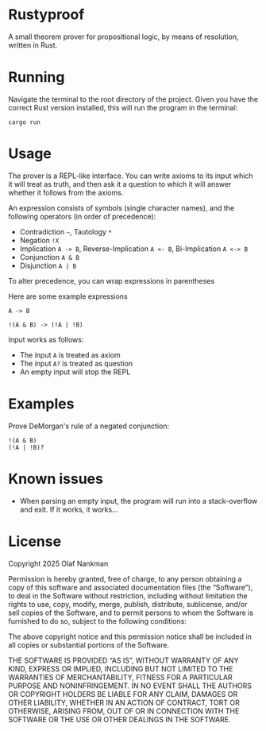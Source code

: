 # Rustyproof

A small theorem prover for propositional logic, by means of resolution, written in Rust.

# Running

Navigate the terminal to the root directory of the project. Given you have the correct Rust version installed, this will run the program in the terminal:
```
cargo run
```

# Usage

The prover is a REPL-like interface. You can write axioms to its input which it will treat as truth, and then ask it a question to which it will answer whether it follows from the axioms.

An expression consists of symbols (single character names), and the following operators (in order of precedence):
- Contradiction `~`, Tautology `*`
- Negation `!X`
- Implication `A -> B`, Reverse-Implication `A <- B`, Bi-Implication `A <-> B`
- Conjunction `A & B`
- Disjunction `A | B`

To alter precedence, you can wrap expressions in parentheses

Here are some example expressions
```
A -> B

!(A & B) -> (!A | !B)
```

Input works as follows:
- The input `A` is treated as axiom
- The input `A?` is treated as question
- An empty input will stop the REPL

# Examples

Prove DeMorgan's rule of a negated conjunction:
```
!(A & B)
(!A | !B)?
```

# Known issues

- When parsing an empty input, the program will run into a stack-overflow and exit. If it works, it works...

# License



Copyright 2025 Olaf Nankman

Permission is hereby granted, free of charge, to any person obtaining a copy of this software and associated documentation files (the “Software”), to deal in the Software without restriction, including without limitation the rights to use, copy, modify, merge, publish, distribute, sublicense, and/or sell copies of the Software, and to permit persons to whom the Software is furnished to do so, subject to the following conditions:

The above copyright notice and this permission notice shall be included in all copies or substantial portions of the Software.

THE SOFTWARE IS PROVIDED “AS IS”, WITHOUT WARRANTY OF ANY KIND, EXPRESS OR IMPLIED, INCLUDING BUT NOT LIMITED TO THE WARRANTIES OF MERCHANTABILITY, FITNESS FOR A PARTICULAR PURPOSE AND NONINFRINGEMENT. IN NO EVENT SHALL THE AUTHORS OR COPYRIGHT HOLDERS BE LIABLE FOR ANY CLAIM, DAMAGES OR OTHER LIABILITY, WHETHER IN AN ACTION OF CONTRACT, TORT OR OTHERWISE, ARISING FROM, OUT OF OR IN CONNECTION WITH THE SOFTWARE OR THE USE OR OTHER DEALINGS IN THE SOFTWARE.
